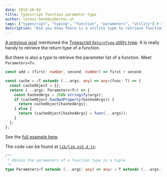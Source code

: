 ```yaml
---
date: 2019-10-02
title: Typescript function parameter type
author: lorenz.henk@cybertec.at
tags: ["typescript", "typing", "function", "parameters", "utility"] # max. 10 tags; lowercase; dash-separated
description: "Did you know there is a utility type to retrieve function parameters?" # max. 300 chars.
---
```


[A previous post](https://til.cybertec-postgresql.com/post/2019-08-31-Typescript-ReturnType/) mentioned the [Typescript `ReturnType` utility type](https://www.typescriptlang.org/docs/handbook/utility-types.html). It is really handy to retrieve the return type of a function.

But there is also a type to retrieve the parameter list of a function. Meet `Parameters<T>`.

```typescript
const add = (first: number, second: number) => first + second;

const cache = <T extends (...args: any) => any>(func: T) => {
  const cacheObject = {};
  return (...args: Parameters<T>) => {
    const hashedArgs = JSON.stringify(args);
    if (cacheObject.hasOwnProperty(hashedArgs)) {
      return cacheObject[hashedArgs];
    } else {
      return (cacheObject[hashedArgs] = func(...args));
    }
  };
};
```

See the [full example here](https://codesandbox.io/s/dreamy-butterfly-3fqgh).


The code can be found at [`lib/lib.es5.d.ts`](https://github.com/microsoft/TypeScript/blob/master/lib/lib.es5.d.ts#L1479):

```typescript
/**
 * Obtain the parameters of a function type in a tuple
 */
type Parameters<T extends (...args: any) => any> = T extends (...args: infer P) => any ? P : never;
```
